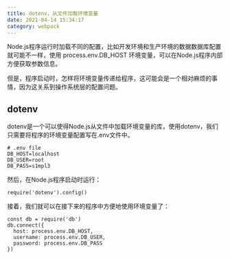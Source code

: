 ```yaml
---
title: dotenv，从文件加载环境变量
date: 2021-04-14 15:34:17
category: webpack
---
```

Node.js程序运行时加载不同的配置，比如开发环境和生产环境的数据数据库配置就可能不一样，使用 process.env.DB_HOST 环境变量，可以在Node.js程序内部方便获取参数信息。

但是，程序启动时，怎样将环境变量传递给程序，这可能会是一个相对麻烦的事情，因为这关系到操作系统层的配置问题。

## dotenv
dotenv是一个可以使得Node.js从文件中加载环境变量的库，使用dotenv，我们只需要将程序的环境变量配置写在.env文件中。
```
# .env file
DB_HOST=localhost
DB_USER=root
DB_PASS=s1mpl3
```
然后，在Node.js程序启动时运行：
```
require('dotenv').config()
```
接着，我们就可以在接下来的程序中方便地使用环境变量了：
```
const db = require('db')
db.connect({
  host: process.env.DB_HOST,
  username: process.env.DB_USER,
  password: process.env.DB_PASS
})
```